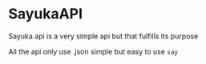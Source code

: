 # SayukaAPI

Sayuka api is a very simple api but that fulfills its purpose

All the api only use .json simple but easy to use
```say```
